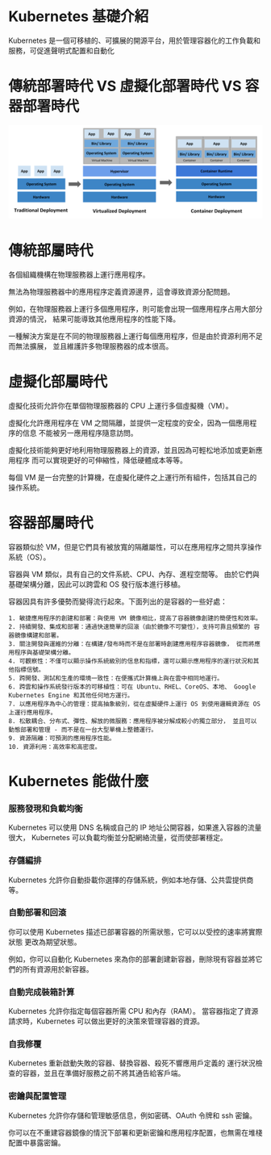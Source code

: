 # Kubernetes 基礎介紹  
Kubernetes 是一個可移植的、可擴展的開源平台，用於管理容器化的工作負載和服務，可促進聲明式配置和自動化  
# 傳統部署時代 VS 虛擬化部署時代 VS 容器部署時代
![Image text](https://github.com/Azathoth-1661/Kubernetes/blob/main/container_evolution.svg)
# 傳統部屬時代

各個組織機構在物理服務器上運行應用程序。   

無法為物理服務器中的應用程序定義資源邊界，這會導致資源分配問題。   

例如，在物理服務器上運行多個應用程序，則可能會出現一個應用程序占用大部分資源的情況， 結果可能導致其他應用程序的性能下降。  

一種解決方案是在不同的物理服務器上運行每個應用程序，但是由於資源利用不足而無法擴展， 並且維護許多物理服務器的成本很高。

# 虛擬化部屬時代

虛擬化技術允許你在單個物理服務器的 CPU 上運行多個虛擬機（VM）。  

虛擬化允許應用程序在 VM 之間隔離，並提供一定程度的安全，因為一個應用程序的信息 不能被另一應用程序隨意訪問。

虛擬化技術能夠更好地利用物理服務器上的資源，並且因為可輕松地添加或更新應用程序 而可以實現更好的可伸縮性，降低硬體成本等等。

每個 VM 是一台完整的計算機，在虛擬化硬件之上運行所有組件，包括其自己的操作系統。

# 容器部屬時代

容器類似於 VM，但是它們具有被放寬的隔離屬性，可以在應用程序之間共享操作系統（OS）。  

容器與 VM 類似，具有自己的文件系統、CPU、內存、進程空間等。 由於它們與基礎架構分離，因此可以跨雲和 OS 發行版本進行移植。

容器因具有許多優勢而變得流行起來。下面列出的是容器的一些好處：
```
1. 敏捷應用程序的創建和部署：與使用 VM 鏡像相比，提高了容器鏡像創建的簡便性和效率。
2. 持續開發、集成和部署：通過快速簡單的回滾（由於鏡像不可變性），支持可靠且頻繁的 容器鏡像構建和部署。
3. 關注開發與運維的分離：在構建/發布時而不是在部署時創建應用程序容器鏡像， 從而將應用程序與基礎架構分離。
4. 可觀察性：不僅可以顯示操作系統級別的信息和指標，還可以顯示應用程序的運行狀況和其他指標信號。
5. 跨開發、測試和生產的環境一致性：在便攜式計算機上與在雲中相同地運行。
6. 跨雲和操作系統發行版本的可移植性：可在 Ubuntu、RHEL、CoreOS、本地、 Google Kubernetes Engine 和其他任何地方運行。
7. 以應用程序為中心的管理：提高抽象級別，從在虛擬硬件上運行 OS 到使用邏輯資源在 OS 上運行應用程序。
8. 松散耦合、分布式、彈性、解放的微服務：應用程序被分解成較小的獨立部分， 並且可以動態部署和管理 - 而不是在一台大型單機上整體運行。
9. 資源隔離：可預測的應用程序性能。
10. 資源利用：高效率和高密度。
```

# Kubernetes 能做什麼

### 服務發現和負載均衡

Kubernetes 可以使用 DNS 名稱或自己的 IP 地址公開容器，如果進入容器的流量很大， Kubernetes 可以負載均衡並分配網絡流量，從而使部署穩定。

### 存儲編排

Kubernetes 允許你自動掛載你選擇的存儲系統，例如本地存儲、公共雲提供商等。

### 自動部署和回滾

你可以使用 Kubernetes 描述已部署容器的所需狀態，它可以以受控的速率將實際狀態 更改為期望狀態。  

例如，你可以自動化 Kubernetes 來為你的部署創建新容器，刪除現有容器並將它們的所有資源用於新容器。

### 自動完成裝箱計算

Kubernetes 允許你指定每個容器所需 CPU 和內存（RAM）。 當容器指定了資源請求時，Kubernetes 可以做出更好的決策來管理容器的資源。

### 自我修覆

Kubernetes 重新啟動失敗的容器、替換容器、殺死不響應用戶定義的 運行狀況檢查的容器，並且在準備好服務之前不將其通告給客戶端。

### 密鑰與配置管理

Kubernetes 允許你存儲和管理敏感信息，例如密碼、OAuth 令牌和 ssh 密鑰。

你可以在不重建容器鏡像的情況下部署和更新密鑰和應用程序配置，也無需在堆棧配置中暴露密鑰。

